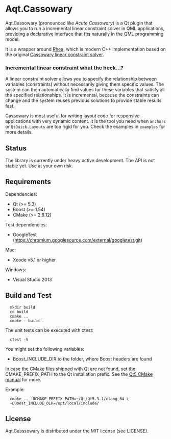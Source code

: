 Aqt.Cassowary
=============

Aqt.Cassowary (pronounced like *Acute Cassowary*) is a Qt plugin that
allows you to run a incremental linear constraint solver in QML
applications, providing a declarative interface that fits naturally in
the QML programming model.

It is a wrapper around [Rhea](https://github.com/Nocte-/rhea), which
is modern C++ implementation based on the original [Cassowary linear
constraint solver](http://constraints.cs.washington.edu/cassowary/).

### Incremental linear constraint what the heck...?

A linear constraint solver allows you to specify the relationship
between variables (constraints) without necessarily giving them
specific values.  The system can then automatically find values for
these variables that satisfy all the specified relationships. It is
incremental, because the constraints can change and the system reuses
previous solutions to provide stable results fast.

Cassowary is most useful for writing layout code for responsive
applications with very dynamic content.  It is the tool you need when
`anchors` or `QtQuick.Layouts` are too rigid for you.  Check the
examples in `examples` for more details.

Status
------

The library is currently under heavy active development.  The API is
not stable yet.  Use at your own risk.

Requirements
------------

Dependencies:
  - Qt (>= 5.3)
  - Boost (>= 1.54)
  - CMake (>= 2.8.12)

Test dependencies:
  - GoogleTest (https://chromium.googlesource.com/external/googletest.git)

Mac:
  - Xcode v5.1 or higher

Windows:
  - Visual Studio 2013

## Build and Test

```
  mkdir build
  cd build
  cmake ..
  cmake --build .
```

The unit tests can be executed with ctest:

```
  ctest -V
```

You might set the following variables:

- Boost_INCLUDE_DIR   to the folder, where Boost headers are found

In case the CMake files shipped with Qt are not found, set the CMAKE_PREFIX_PATH
to the Qt installation prefix. See the
[Qt5 CMake manual](http://qt-project.org/doc/qt-5/cmake-manual.html) for more.

Example:

```
  cmake .. -DCMAKE_PREFIX_PATH=~/Qt/Qt5.3.1/clang_64 \
  -DBoost_INCLUDE_DIR=/opt/local/include/
```

License
-------

Aqt.Casssowary is distributed under the MIT license (see LICENSE).
